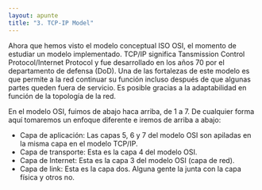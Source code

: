 ```yaml
---
layout: apunte
title: "3. TCP-IP Model"
---
```


Ahora que hemos visto el modelo conceptual ISO OSI, el momento de estudiar un modelo implementado. TCP/IP significa Tansmission Control Protocol/Internet Protocol y fue desarrollado en los años 70 por el departamento de defensa (DoD). Una de las fortalezas de este modelo es que permite a la red continuar su función incluso después de que algunas partes queden fuera de servicio. Es posible gracias a la adaptabilidad en función de la topología de la red. 

En el modelo OSI, fuimos de abajo haca arriba, de 1 a 7. De cualquier forma aquí tomaremos un enfoque diferente e iremos de arriba a abajo:

- Capa de aplicación: Las capas 5, 6 y 7 del modelo OSI son apiladas en la misma capa en el modelo TCP/IP.
- Capa de transporte: Esta es la capa 4 del modelo OSI.
- Capa de Internet: Esta es la capa 3 del modelo OSI (capa de red).
- Capa de link: Esta es la capa dos. Alguna gente la junta con la capa física y otros no.